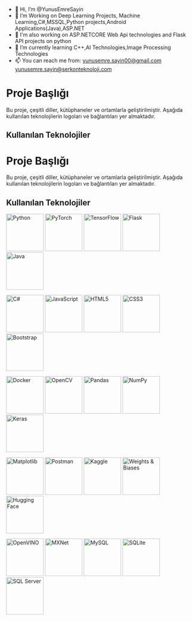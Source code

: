 - 👋 Hi, I’m @YunusEmreSayin
- 👀 I’m Working on Deep Learning Projects, Machine Learning,C#,MSSQL,Python projects,Android Applications(Java),ASP.NET
- 👀 I'm also working on ASP.NETCORE Web Api technologies and Flask API projects on python
- 🌱 I’m currently learning C++,AI Technologies,Image Processing Technologies
- 📫 You can reach me from: yunusemre.sayin00@gmail.com yunusemre.sayin@serkonteknoloji.com
<!---
YunusEmreSayin/YunusEmreSayin is a ✨ special ✨ repository because its `README.md` (this file) appears on your GitHub profile.
You can click the Preview link to take a look at your changes.
--->
# Proje Başlığı

Bu proje, çeşitli diller, kütüphaneler ve ortamlarla geliştirilmiştir. Aşağıda kullanılan teknolojilerin logoları ve bağlantıları yer almaktadır.

## Kullanılan Teknolojiler

# Proje Başlığı

Bu proje, çeşitli diller, kütüphaneler ve ortamlarla geliştirilmiştir. Aşağıda kullanılan teknolojilerin logoları ve bağlantıları yer almaktadır.

## Kullanılan Teknolojiler

<p float="left">
    <img src="[https://www.python.org/community/logos/python-logo-master-v3-TM.png](https://www.python.org/)" width="100" height="100" alt="Python"/>
    <img src="https://pytorch.org/assets/images/pytorch-logo.png" width="100" height="100" alt="PyTorch"/>
    <img src="https://www.tensorflow.org/images/tf_logo_social.png" width="100" height="100" alt="TensorFlow"/>
    <img src="https://flask.palletsprojects.com/en/2.0.x/_static/flask-icon.png" width="100" height="100" alt="Flask"/>
    <img src="https://upload.wikimedia.org/wikipedia/tr/2/2e/Java_Logo.svg" width="100" height="100" alt="Java"/>
</p>

<p float="left">
    <img src="[https://upload.wikimedia.org/wikipedia/commons/4/4c/Csharp_Logo.png](https://upload.wikimedia.org/wikipedia/commons/thumb/0/0d/C_Sharp_wordmark.svg/225px-C_Sharp_wordmark.svg.png)" width="100" height="100" alt="C#"/>
    <img src="[https://upload.wikimedia.org/wikipedia/commons/6/6c/JavaScript-logo.png](https://upload.wikimedia.org/wikipedia/commons/thumb/9/99/Unofficial_JavaScript_logo_2.svg/338px-Unofficial_JavaScript_logo_2.svg.png)" width="100" height="100" alt="JavaScript"/>
    <img src="[https://upload.wikimedia.org/wikipedia/commons/b/b2/HTML5_logo_and_wordmark.svg](https://upload.wikimedia.org/wikipedia/commons/thumb/6/61/HTML5_logo_and_wordmark.svg/768px-HTML5_logo_and_wordmark.svg.png)" width="100" height="100" alt="HTML5"/>
    <img src="[https://upload.wikimedia.org/wikipedia/commons/d/d5/CSS3_logo.svg](https://upload.wikimedia.org/wikipedia/commons/thumb/d/d5/CSS3_logo_and_wordmark.svg/225px-CSS3_logo_and_wordmark.svg.png)" width="100" height="100" alt="CSS3"/>
    <img src="[https://getbootstrap.com/docs/5.1/assets/img/bootstrap-icons.svg](https://upload.wikimedia.org/wikipedia/commons/thumb/b/b2/Bootstrap_logo.svg/225px-Bootstrap_logo.svg.png)" width="100" height="100" alt="Bootstrap"/>
</p>

<p float="left">
    <img src="[https://www.docker.com/wp-content/uploads/2022/03/horizontal-logo-monochromatic-white.svg](https://upload.wikimedia.org/wikipedia/commons/thumb/4/4e/Docker_%28container_engine%29_logo.svg/450px-Docker_%28container_engine%29_logo.svg.png)" width="100" height="100" alt="Docker"/>
    <img src="[https://opencv.org/assets/images/opencv_logo_w.png](https://opencv.org/wp-content/uploads/2022/05/logo.png)" width="100" height="100" alt="OpenCV"/>
    <img src="[https://pandas.pydata.org/pandas-docs/stable/_static/pandas.svg](https://upload.wikimedia.org/wikipedia/commons/thumb/e/ed/Pandas_logo.svg/450px-Pandas_logo.svg.png)" width="100" height="100" alt="Pandas"/>
    <img src="https://upload.wikimedia.org/wikipedia/commons/thumb/3/31/NumPy_logo_2020.svg/214px-NumPy_logo_2020.svg.png" width="100" height="100" alt="NumPy"/>
    <img src="https://keras.io/img/logo.png" width="100" height="100" alt="Keras"/>
</p>

<p float="left">
    <img src="https://matplotlib.org/stable/_static/logo2.svg" width="100" height="100" alt="Matplotlib"/>
    <img src="[https://www.postman.com/assets/common/postman-logo-v2.svg](https://upload.wikimedia.org/wikipedia/commons/thumb/c/c2/Postman_%28software%29.png/180px-Postman_%28software%29.png)" width="100" height="100" alt="Postman"/>
    <img src="h[ttps://www.kaggle.com/static/images/kaggle-logo.svg](https://www.kaggle.com/static/images/site-logo.svg)" width="100" height="100" alt="Kaggle"/>
    <img src="[https://wandb.ai/img/wandb-logo-black.png](https://site.wandb.ai/wp-content/uploads/2024/05/Horizontal-WB-logo.svg)" width="100" height="100" alt="Weights & Biases"/>
    <img src="https://huggingface.co/front/assets/huggingface_logo.svg" width="100" height="100" alt="Hugging Face"/>
</p>

<p float="left">
    <img src="https://upload.wikimedia.org/wikipedia/commons/thumb/4/45/OpenVINO_logo.svg/768px-OpenVINO_logo.svg.png?20230122230514" width="100" height="100" alt="OpenVINO"/>
    <img src="[https://mxnet.apache.org/images/mxnet_logo.png](https://mxnet.apache.org/versions/1.9.1/assets/img/mxnet_logo.png)" width="100" height="100" alt="MXNet"/>
    <img src="https://www.mysql.com/common/logos/powered-by-mysql-167x86.png" width="100" height="100" alt="MySQL"/>
    <img src="https://upload.wikimedia.org/wikipedia/commons/thumb/3/38/SQLite370.svg/330px-SQLite370.svg.png" width="100" height="100" alt="SQLite"/>
    <img src="https://upload.wikimedia.org/wikipedia/commons/e/e2/Microsoft_SQL_Server_Logo.png" width="100" height="100" alt="SQL Server"/>
</p>





